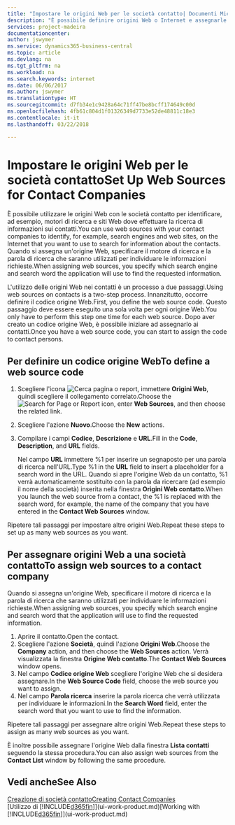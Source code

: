 ```yaml
---
title: "Impostare le origini Web per le società contatto| Documenti Microsoft"
description: "È possibile definire origini Web o Internet e assegnarle a una società contatto per consentire l'identificazione delle modalità di ricerca delle informazioni sui contatti."
services: project-madeira
documentationcenter: 
author: jswymer
ms.service: dynamics365-business-central
ms.topic: article
ms.devlang: na
ms.tgt_pltfrm: na
ms.workload: na
ms.search.keywords: internet
ms.date: 06/06/2017
ms.author: jswymer
ms.translationtype: HT
ms.sourcegitcommit: d7fb34e1c9428a64c71ff47be8bcff174649c00d
ms.openlocfilehash: 4fb61c804d1f01326349d7733e52de48811c18e3
ms.contentlocale: it-it
ms.lasthandoff: 03/22/2018

---
```

# <a name="set-up-web-sources-for-contact-companies"></a><span data-ttu-id="b4276-103">Impostare le origini Web per le società contatto</span><span class="sxs-lookup"><span data-stu-id="b4276-103">Set Up Web Sources for Contact Companies</span></span>
<span data-ttu-id="b4276-104">È possibile utilizzare le origini Web con le società contatto per identificare, ad esempio, motori di ricerca e siti Web dove effettuare la ricerca di informazioni sui contatti.</span><span class="sxs-lookup"><span data-stu-id="b4276-104">You can use web sources with your contact companies to identify, for example, search engines and web sites, on the Internet that you want to use to search for information about the contacts.</span></span> <span data-ttu-id="b4276-105">Quando si assegna un'origine Web, specificare il motore di ricerca e la parola di ricerca che saranno utilizzati per individuare le informazioni richieste.</span><span class="sxs-lookup"><span data-stu-id="b4276-105">When assigning web sources, you specify which search engine and search word the application will use to find the requested information.</span></span>

<span data-ttu-id="b4276-106">L'utilizzo delle origini Web nei contatti è un processo a due passaggi.</span><span class="sxs-lookup"><span data-stu-id="b4276-106">Using web sources on contacts is a two-step process.</span></span> <span data-ttu-id="b4276-107">Innanzitutto, occorre definire il codice origine Web.</span><span class="sxs-lookup"><span data-stu-id="b4276-107">First, you define the web source code.</span></span> <span data-ttu-id="b4276-108">Questo passaggio deve essere eseguito una sola volta per ogni origine Web.</span><span class="sxs-lookup"><span data-stu-id="b4276-108">You only have to perform this step one time for each web source.</span></span> <span data-ttu-id="b4276-109">Dopo aver creato un codice origine Web, è possibile iniziare ad assegnarlo ai contatti.</span><span class="sxs-lookup"><span data-stu-id="b4276-109">Once you have a web source code, you can start to assign the code to contact persons.</span></span>

## <a name="to-define-a-web-source-code"></a><span data-ttu-id="b4276-110">Per definire un codice origine Web</span><span class="sxs-lookup"><span data-stu-id="b4276-110">To define a web source code</span></span>
1. <span data-ttu-id="b4276-111">Scegliere l'icona ![Cerca pagina o report](media/ui-search/search_small.png "icona Cerca pagina o report"), immettere **Origini Web**, quindi scegliere il collegamento correlato.</span><span class="sxs-lookup"><span data-stu-id="b4276-111">Choose the ![Search for Page or Report](media/ui-search/search_small.png "Search for Page or Report icon") icon, enter **Web Sources**, and then choose the related link.</span></span>
2. <span data-ttu-id="b4276-112">Scegliere l'azione **Nuovo**.</span><span class="sxs-lookup"><span data-stu-id="b4276-112">Choose the **New** actions.</span></span>
3. <span data-ttu-id="b4276-113">Compilare i campi **Codice**, **Descrizione** e **URL**.</span><span class="sxs-lookup"><span data-stu-id="b4276-113">Fill in the **Code**, **Description**, and **URL** fields.</span></span>

    <span data-ttu-id="b4276-114">Nel campo **URL** immettere %1 per inserire un segnaposto per una parola di ricerca nell'URL.</span><span class="sxs-lookup"><span data-stu-id="b4276-114">Type %1 in the **URL** field to insert a placeholder for a search word in the URL.</span></span> <span data-ttu-id="b4276-115">Quando si apre l'origine Web da un contatto, %1 verrà automaticamente sostituito con la parola da ricercare (ad esempio il nome della società) inserita nella finestra **Origini Web contatto**.</span><span class="sxs-lookup"><span data-stu-id="b4276-115">When you launch the web source from a contact, the %1 is replaced with the search word, for example, the name of the company that you have entered in the **Contact Web Sources** window.</span></span>

<span data-ttu-id="b4276-116">Ripetere tali passaggi per impostare altre origini Web.</span><span class="sxs-lookup"><span data-stu-id="b4276-116">Repeat these steps to set up as many web sources as you want.</span></span>

## <a name="to-assign-web-sources-to-a-contact-company"></a><span data-ttu-id="b4276-117">Per assegnare origini Web a una società contatto</span><span class="sxs-lookup"><span data-stu-id="b4276-117">To assign web sources to a contact company</span></span>
<span data-ttu-id="b4276-118">Quando si assegna un'origine Web, specificare il motore di ricerca e la parola di ricerca che saranno utilizzati per individuare le informazioni richieste.</span><span class="sxs-lookup"><span data-stu-id="b4276-118">When assigning web sources, you specify which search engine and search word that the application will use to find the requested information.</span></span>

1. <span data-ttu-id="b4276-119">Aprire il contatto.</span><span class="sxs-lookup"><span data-stu-id="b4276-119">Open the contact.</span></span>
2. <span data-ttu-id="b4276-120">Scegliere l'azione **Società**, quindi l'azione **Origini Web**.</span><span class="sxs-lookup"><span data-stu-id="b4276-120">Choose the **Company** action, and then choose the **Web Sources** action.</span></span> <span data-ttu-id="b4276-121">Verrà visualizzata la finestra **Origine Web contatto**.</span><span class="sxs-lookup"><span data-stu-id="b4276-121">The **Contact Web Sources** window opens.</span></span>
3. <span data-ttu-id="b4276-122">Nel campo **Codice origine Web** scegliere l'origine Web che si desidera assegnare.</span><span class="sxs-lookup"><span data-stu-id="b4276-122">In the **Web Source Code** field, choose the web source you want to assign.</span></span>
4. <span data-ttu-id="b4276-123">Nel campo **Parola ricerca** inserire la parola ricerca che verrà utilizzata per individuare le informazioni.</span><span class="sxs-lookup"><span data-stu-id="b4276-123">In the **Search Word** field, enter the search word that you want to use to find the information.</span></span>

<span data-ttu-id="b4276-124">Ripetere tali passaggi per assegnare altre origini Web.</span><span class="sxs-lookup"><span data-stu-id="b4276-124">Repeat these steps to assign as many web sources as you want.</span></span>

<span data-ttu-id="b4276-125">È inoltre possibile assegnare l'origine Web dalla finestra **Lista contatti** seguendo la stessa procedura.</span><span class="sxs-lookup"><span data-stu-id="b4276-125">You can also assign web sources from the **Contact List** window by following the same procedure.</span></span>

## <a name="see-also"></a><span data-ttu-id="b4276-126">Vedi anche</span><span class="sxs-lookup"><span data-stu-id="b4276-126">See Also</span></span>
[<span data-ttu-id="b4276-127">Creazione di società contatto</span><span class="sxs-lookup"><span data-stu-id="b4276-127">Creating Contact Companies</span></span>](marketing-create-contact-companies.md)  
<span data-ttu-id="b4276-128">[Utilizzo di [!INCLUDE[d365fin](includes/d365fin_md.md)]](ui-work-product.md)</span><span class="sxs-lookup"><span data-stu-id="b4276-128">[Working with [!INCLUDE[d365fin](includes/d365fin_md.md)]](ui-work-product.md)</span></span>

